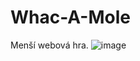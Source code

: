 # Whac-A-Mole
Menší webová hra. 
![image](https://user-images.githubusercontent.com/59512637/131363450-e963b3e6-d6c3-45e8-94c4-1a570e00b71c.png)

